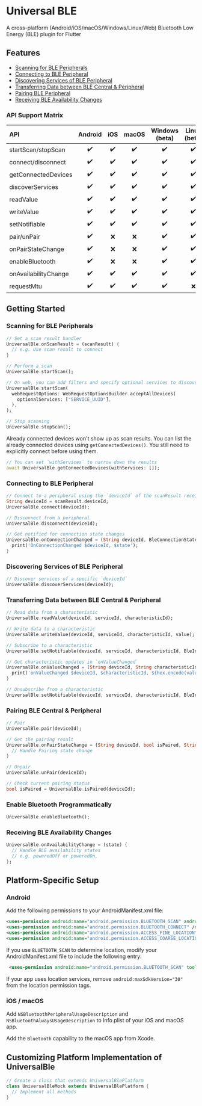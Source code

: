 # Universal BLE

A cross-platform (Android/iOS/macOS/Windows/Linux/Web) Bluetooth Low Energy (BLE) plugin for Flutter

## Features

- [Scanning for BLE Peripherals](#scanning-for-ble-peripherals)
- [Connecting to BLE Peripheral](#connecting-to-ble-peripheral)
- [Discovering Services of BLE Peripheral](#discovering-services-of-ble-peripheral)
- [Transferring Data between BLE Central & Peripheral](#transferring-data-between-ble-central--peripheral)
- [Pairing BLE Peripheral](#pairing-ble-central--peripheral)
- [Receiving BLE Availability Changes](#receiving-ble-availability-changes)

### API Support Matrix

| API                  | Android | iOS | macOS | Windows (beta) | Linux (beta) | Web |
| :------------------- | :-----: | :-: | :---: | :-----: | :---: | :-: |
| startScan/stopScan   |   ✔️    | ✔️  |  ✔️   |   ✔️    |  ✔️   | ✔️  |
| connect/disconnect   |   ✔️    | ✔️  |  ✔️   |   ✔️    |  ✔️   | ✔️  |
| getConnectedDevices  |   ✔️    | ✔️  |  ✔️   |   ✔️    |  ✔️   | ❌  |
| discoverServices     |   ✔️    | ✔️  |  ✔️   |   ✔️    |  ✔️   | ✔️  |
| readValue            |   ✔️    | ✔️  |  ✔️   |   ✔️    |  ✔️   | ✔️  |
| writeValue           |   ✔️    | ✔️  |  ✔️   |   ✔️    |  ✔️   | ✔️  |
| setNotifiable        |   ✔️    | ✔️  |  ✔️   |   ✔️    |  ✔️   | ✔️  |
| pair/unPair          |   ✔️    | ❌  |  ❌   |   ✔️    |  ✔️   | ❌  |
| onPairStateChange    |   ✔️    | ❌  |  ❌   |   ✔️    |  ✔️   | ❌  |
| enableBluetooth      |   ✔️    | ❌  |  ❌   |   ✔️    |  ✔️   | ❌  |
| onAvailabilityChange |   ✔️    | ✔️  |  ✔️   |   ✔️    |  ✔️   | ✔️  |
| requestMtu           |   ✔️    | ✔️  |  ✔️   |   ✔️    |  ❌   | 🚧  |

## Getting Started

### Scanning for BLE Peripherals

```dart
// Set a scan result handler
UniversalBle.onScanResult = (scanResult) {
  // e.g. Use scan result to connect
}

// Perform a scan
UniversalBle.startScan();

// On web, you can add filters and specify optional services to discover after connection. The parameter is ignored on other platforms.
UniversalBle.startScan(
  webRequestOptions: WebRequestOptionsBuilder.acceptAllDevices(
    optionalServices: ["SERVICE_UUID"],
  ),
);

// Stop scanning
UniversalBle.stopScan();
```

Already connected devices won't show up as scan results.
You can list the already connected devices using `getConnectedDevices()`. You still need to explicitly connect before using them.

```dart
// You can set `withServices` to narrow down the results
await UniversalBle.getConnectedDevices(withServices: []);
```

### Connecting to BLE Peripheral

```dart
// Connect to a peripheral using the `deviceId` of the scanResult received from `UniversalBle.onScanResult`
String deviceId = scanResult.deviceId;
UniversalBle.connect(deviceId);

// Disconnect from a peripheral
UniversalBle.disconnect(deviceId);

// Get notified for connection state changes
UniversalBle.onConnectionChanged = (String deviceId, BleConnectionState state) {
  print('OnConnectionChanged $deviceId, $state');
}
```

### Discovering Services of BLE Peripheral

```dart
// Discover services of a specific `deviceId`
UniversalBle.discoverServices(deviceId);
```

### Transferring Data between BLE Central & Peripheral

```dart
// Read data from a characteristic
UniversalBle.readValue(deviceId, serviceId, characteristicId);

// Write data to a characteristic
UniversalBle.writeValue(deviceId, serviceId, characteristicId, value);

// Subscribe to a characteristic
UniversalBle.setNotifiable(deviceId, serviceId, characteristicId, BleInputProperty.notification);

// Get characteristic updates in `onValueChanged`
UniversalBle.onValueChanged = (String deviceId, String characteristicId, Uint8List value) {
  print('onValueChanged $deviceId, $characteristicId, ${hex.encode(value)}');
}

// Unsubscribe from a characteristic
UniversalBle.setNotifiable(deviceId, serviceId, characteristicId, BleInputProperty.disabled);
```

### Pairing BLE Central & Peripheral

```dart
// Pair
UniversalBle.pair(deviceId);

// Get the pairing result
UniversalBle.onPairStateChange = (String deviceId, bool isPaired, String? error) {
  // Handle Pairing state change
}

// Unpair
UniversalBle.unPair(deviceId);

// Check current pairing status
bool isPaired = UniversalBle.isPaired(deviceId);
```

### Enable Bluetooth Programmatically

```dart
UniversalBle.enableBluetooth();
```

### Receiving BLE Availability Changes

```dart
UniversalBle.onAvailabilityChange = (state) {
  // Handle BLE availability states
  // e.g. poweredOff or poweredOn,
};
```

## Platform-Specific Setup

### Android

Add the following permissions to your AndroidManifest.xml file:

```xml
<uses-permission android:name="android.permission.BLUETOOTH_SCAN" android:usesPermissionFlags="neverForLocation" />
<uses-permission android:name="android.permission.BLUETOOTH_CONNECT" />
<uses-permission android:name="android.permission.ACCESS_FINE_LOCATION" android:maxSdkVersion="30" />
<uses-permission android:name="android.permission.ACCESS_COARSE_LOCATION" android:maxSdkVersion="30" />
```

If you use `BLUETOOTH_SCAN` to determine location, modify your AndroidManifest.xml file to include the following entry:

```xml
 <uses-permission android:name="android.permission.BLUETOOTH_SCAN" tools:remove="android:usesPermissionFlags" tools:targetApi="s" />
```

If your app uses location services, remove `android:maxSdkVersion="30"` from the location permission tags.

### iOS / macOS

Add `NSBluetoothPeripheralUsageDescription` and `NSBluetoothAlwaysUsageDescription` to Info.plist of your iOS and macOS app.

Add the `Bluetooth` capability to the macOS app from Xcode.

## Customizing Platform Implementation of UniversalBle

```dart
// Create a class that extends UniversalBlePlatform
class UniversalBleMock extends UniversalBlePlatform {
  // Implement all methods
}
